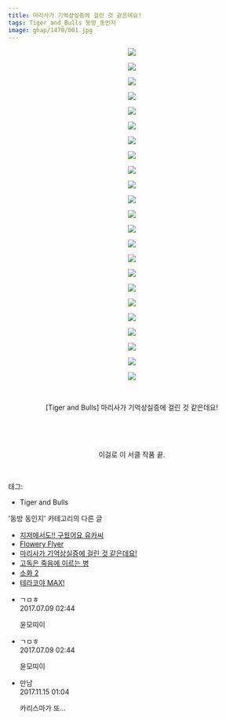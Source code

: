 ```yaml
---
title: 마리사가 기억상실증에 걸린 것 같은데요!
tags: Tiger_and_Bulls 동방_동인지
image: ghap/1470/001.jpg
---
```

<div class="article">
<p style="text-align: center; clear: none; float: none;"><img src="{{ site.nasurl }}/ghap/1470/001.jpg"/></p>
<p style="text-align: center; clear: none; float: none;"><img src="{{ site.nasurl }}/ghap/1470/002.jpg"/></p>
<p style="text-align: center; clear: none; float: none;"><img src="{{ site.nasurl }}/ghap/1470/003.jpg"/></p>
<p style="text-align: center; clear: none; float: none;"><img src="{{ site.nasurl }}/ghap/1470/004.jpg"/></p>
<p style="text-align: center; clear: none; float: none;"><img src="{{ site.nasurl }}/ghap/1470/005.jpg"/></p>
<p style="text-align: center; clear: none; float: none;"><img src="{{ site.nasurl }}/ghap/1470/006.jpg"/></p>
<p style="text-align: center; clear: none; float: none;"><img src="{{ site.nasurl }}/ghap/1470/007.jpg"/></p>
<p style="text-align: center; clear: none; float: none;"><img src="{{ site.nasurl }}/ghap/1470/008.jpg"/></p>
<p style="text-align: center; clear: none; float: none;"><img src="{{ site.nasurl }}/ghap/1470/009.jpg"/></p>
<p style="text-align: center; clear: none; float: none;"><img src="{{ site.nasurl }}/ghap/1470/010.jpg"/></p>
<p style="text-align: center; clear: none; float: none;"><img src="{{ site.nasurl }}/ghap/1470/011.jpg"/></p>
<p style="text-align: center; clear: none; float: none;"><img src="{{ site.nasurl }}/ghap/1470/012.jpg"/></p>
<p style="text-align: center; clear: none; float: none;"><img src="{{ site.nasurl }}/ghap/1470/013.jpg"/></p>
<p style="text-align: center; clear: none; float: none;"><img src="{{ site.nasurl }}/ghap/1470/014.jpg"/></p>
<p style="text-align: center; clear: none; float: none;"><img src="{{ site.nasurl }}/ghap/1470/015.jpg"/></p>
<p style="text-align: center; clear: none; float: none;"><img src="{{ site.nasurl }}/ghap/1470/016.jpg"/></p>
<p style="text-align: center; clear: none; float: none;"><img src="{{ site.nasurl }}/ghap/1470/017.jpg"/></p>
<p style="text-align: center; clear: none; float: none;"><img src="{{ site.nasurl }}/ghap/1470/018.jpg"/></p>
<p style="text-align: center; clear: none; float: none;"><img src="{{ site.nasurl }}/ghap/1470/019.jpg"/></p>
<p style="text-align: center; clear: none; float: none;"><img src="{{ site.nasurl }}/ghap/1470/020.jpg"/></p>
<p style="text-align: center; clear: none; float: none;"><img src="{{ site.nasurl }}/ghap/1470/021.jpg"/></p>
<p style="text-align: center; clear: none; float: none;"><img src="{{ site.nasurl }}/ghap/1470/022.jpg"/></p>
<p style="text-align: center; clear: none; float: none;"><img src="{{ site.nasurl }}/ghap/1470/023.jpg"/></p>
<p style="text-align: center; clear: none; float: none;"><br/></p>
<p style="text-align: center; clear: none; float: none;">[Tiger and Bulls] 마리사가 기억상실증에 걸린 것 같은데요!</p>
<p style="text-align: center; clear: none; float: none;"><br/></p>
<p style="text-align: center; clear: none; float: none;"><br/></p>
<p style="text-align: center; clear: none; float: none;">이걸로 이 서클 작품 끝.</p>
<p><br/></p>
</div><div class="tagTrail">
<p>태그: </p>
<ul>
<li>Tiger and Bulls</li>
</ul>
</div><div class="another">
<p>'동방 동인지' 카테고리의 다른 글</p>
<ul>
<li><a href="/2016-08-10-ghap_1472">지저에서도!! 구웠어요 유카씨</a></li>
<li><a href="/2016-08-10-ghap_1471">Flowery Flyer</a></li>
<li><a href="/2016-08-10-ghap_1470">마리사가 기억상실증에 걸린 것 같은데요!</a></li>
<li><a href="/2016-08-10-ghap_1469">고독은 죽음에 이르는 병</a></li>
<li><a href="/2016-08-10-ghap_1468">소화 2</a></li>
<li><a href="/2016-08-10-ghap_1467">테라코야 MAX!</a></li>
</ul>
</div><div class="cb_module cb_fluid">
<div class="cb_wrt cb_profile">
<div class="comment">
<ul>
<li class="cb_thumb_off" id="comment15032079">
<div class="cb_comment_area">
<div class="cb_info_area">
<div class="cb_section">
<span class="cb_nick_name">ㄱㅁㅎ</span>
</div>
<div class="cb_section">
<span class="cb_date">2017.07.09 02:44 </span>
</div>
</div>
<div class="cb_dsc_comment">
<p class="cb_dsc">
											윤모띠이
										</p>
</div>
</div></li>
<li class="cb_thumb_off" id="comment15032080">
<div class="cb_comment_area">
<div class="cb_info_area">
<div class="cb_section">
<span class="cb_nick_name">ㄱㅁㅎ</span>
</div>
<div class="cb_section">
<span class="cb_date">2017.07.09 02:44 </span>
</div>
</div>
<div class="cb_dsc_comment">
<p class="cb_dsc">
											윤모띠이
										</p>
</div>
</div></li>
<li class="cb_thumb_off" id="comment15129436">
<div class="cb_comment_area">
<div class="cb_info_area">
<div class="cb_section">
<span class="cb_nick_name">만남</span>
</div>
<div class="cb_section">
<span class="cb_date">2017.11.15 01:04 </span>
</div>
</div>
<div class="cb_dsc_comment">
<p class="cb_dsc">
											카리스마가 또...
										</p>
</div>
</div></li>
</ul>
</div>
</div><!-- commentList close -->
</div>